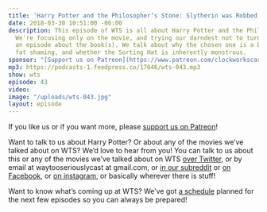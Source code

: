 ```yaml
---
title: 'Harry Potter and the Philosopher’s Stone: Slytherin was Robbed'
date: 2018-03-30 10:51:00 -06:00
description: This episode of WTS is all about Harry Potter and the Philosopher's Stone.
  We're focusing only on the movie, and trying our darndest not to turn this into
  an episode about the book(s). We talk about why the chosen one is a boy, the ethics
  fat shaming, and whether the Sorting Hat is inherently monstrous.
sponsor: "[Support us on Patreon](https://www.patreon.com/clockworkscast)"
mp3: https://podcasts-1.feedpress.co/17646/wts-043.mp3
show: wts
episode: 43
video: 
image: "/uploads/wts-043.jpg"
layout: episode
---
```


If you like us or if you want more, please [support us on Patreon](https://www.patreon.com/clockworkscast)!

Want to talk to us about Harry Potter? Or about any of the movies we’ve talked about on WTS? We’d love to hear from you! You can talk to us about this or any of the movies we’ve talked about on WTS [over Twitter](http://www.twitter.com/wtscast), or by email at waytooseriouslycast at gmail.com, or [in our subreddit](https://www.reddit.com/r/Goodstuff_fm/) or [on Facebook](http://www.facebook.com/wtscast), or [on instagram](https://www.instagram.com/waytooseriously/), or basically wherever there is stuff!

Want to know what’s coming up at WTS? We’ve got [a schedule](https://docs.google.com/document/d/1f6fvTgbzQOCUD_potL6mWClmSC3D2cOBgKz36OwSC68) planned for the next few episodes so you can always be prepared!
